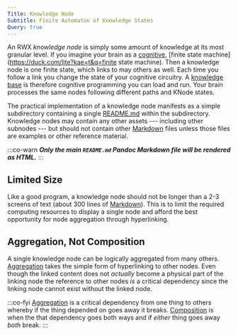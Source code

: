 ```yaml
---
Title: Knowledge Node
Subtitle: Finite Automaton of Knowledge States
Query: true
---
```


An RWX *knowledge node* is simply some amount of knowledge at its most granular level. If you imagine your brain as a [cognitive](https://duck.com/lite?kae=t&q=cognitive), [finite state machine](https://duck.com/lite?kae=t&q=finite state machine). Then a knowledge node is one finite state, which links to may others as well. Each time you follow a link you change the state of your cognitive circuitry. A [knowledge base](/what/knowledge/base/) is therefore cognitive programming you can load and run. Your brain processes the same nodes following different paths and KNode states.

The practical implementation of a knowledge node manifests as a simple subdirectory containing a single [README.md](/what/knowledge/readme/) within the subdirectory. Knowledge nodes may contain any other assets --- including other subnodes --- but should not contain other [Markdown](/lang/md/) files unless those files are examples or other reference material.

:::co-warn
***Only the main `README.md` Pandoc Markdown file will be rendered as HTML.***
:::

## Limited Size

Like a good program, a knowledge node should not be longer than a 2-3 screens of text (about 300 lines of [Markdown](/lang/md/)). This is to limit the required computing resources to display a single node and afford the best opportunity for node aggregation through hyperlinking.

## Aggregation, Not Composition

A single knowledge node can be logically aggregated from many others. [Aggregation](https://duck.com/lite?kae=t&q=Aggregation) takes the simple form of hyperlinking to other nodes. Even though the linked content does not *actually* become a physical part of the linking node the reference to other nodes *is* a critical dependency since the linking node cannot exist without the linked node.

:::co-fyi
[Aggregation](https://duck.com/lite?kae=t&q=Aggregation) is a critical dependency from one thing to others whereby if the thing depended on goes away it breaks. [Composition](https://duck.com/lite?kae=t&q=Composition) is when the that dependency goes both ways and if *either* thing goes away *both* break.
:::

